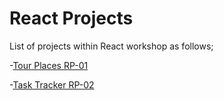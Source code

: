 # React Projects

List of projects within React workshop as follows;

-[Tour Places RP-01](./001-Tour-Places-RP-01/README.md)

-[Task Tracker RP-02](./002-Task-Tracker-RP-02/README.md)
